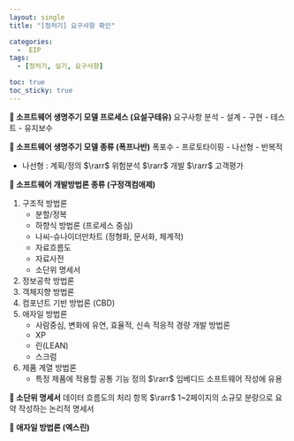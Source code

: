 ```yaml
---
layout: single
title: "[정처기] 요구사항 확인"

categories:
  -  EIP
tags:
  - [정처기, 실기, 요구사항]

toc: true
toc_sticky: true
---
```


<b>📝 소프트웨어 생명주기 모델 프로세스 (요설구테유)</b>
요구사항 분석 - 설계 - 구현 - 테스트 - 유지보수

<b>📝 소프트웨어 생명주기 모델 종류 (폭프나반)</b>
폭포수 - 프로토타이핑 - 나선형 - 반복적
- 나선형 : 계획/정의 $\rarr$ 위험분석 $\rarr$ 개발 $\rarr$ 고객평가

<b>📝 소프트웨어 개발방법론 종류 (구정객컴애제)</b>
1. 구조적 방법론
   - 분할/정복
   - 하향식 방법론 (프로세스 중심)
   - 나씨-슈나이더만차트 (정형화, 문서화, 체계적)
   - 자료흐름도
   - 자료사전
   - 소단위 명세서
2. 정보공학 방법론
3. 객체지향 방법론
4. 컴포넌트 기반 방법론 (CBD)
5. 애자일 방법론
   - 사람중심, 변화에 유연, 효율적, 신속 적응적 경량 개발 방법론
   - XP
   - 린(LEAN)
   - 스크럼
6. 제품 계열 방법론
   - 특정 제품에 적용할 공통 기능 정의 $\rarr$ 임베디드 소프트웨어 작성에 유용

<b>📝 소단위 명세서</b>
데이터 흐름도의 처리 항목 $\rarr$ 1~2페이지의 소규모 분량으로 요약 작성하는 논리적 명세서

<b>📝 애자일 방법론 (엑스린)</b>
